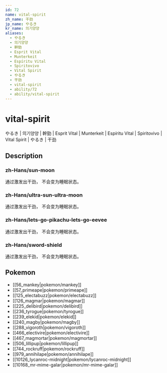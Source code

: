 ```yaml
---
id: 72
name: vital-spirit
zh_name: 干劲
jp_name: やるき
kr_name: 의기양양
aliases:
  - やるき
  - 의기양양
  - 幹勁
  - Esprit Vital
  - Munterkeit
  - Espíritu Vital
  - Spiritovivo
  - Vital Spirit
  - やるき
  - 干劲
  - vital-spirit
  - ability/72
  - ability/vital-spirit
---
```

# vital-spirit

やるき | 의기양양 | 幹勁 | Esprit Vital | Munterkeit | Espíritu Vital | Spiritovivo | Vital Spirit | やるき | 干劲

## Description

### zh-Hans/sun-moon

通过激发出干劲，
不会变为睡眠状态。

### zh-Hans/ultra-sun-ultra-moon

通过激发出干劲，
不会变为睡眠状态。

### zh-Hans/lets-go-pikachu-lets-go-eevee

通过激发出干劲，
不会变为睡眠状态。

### zh-Hans/sword-shield

通过激发出干劲，
不会变为睡眠状态。

## Pokemon

- [[56_mankey|pokemon/mankey]]
- [[57_primeape|pokemon/primeape]]
- [[125_electabuzz|pokemon/electabuzz]]
- [[126_magmar|pokemon/magmar]]
- [[225_delibird|pokemon/delibird]]
- [[236_tyrogue|pokemon/tyrogue]]
- [[239_elekid|pokemon/elekid]]
- [[240_magby|pokemon/magby]]
- [[288_vigoroth|pokemon/vigoroth]]
- [[466_electivire|pokemon/electivire]]
- [[467_magmortar|pokemon/magmortar]]
- [[506_lillipup|pokemon/lillipup]]
- [[744_rockruff|pokemon/rockruff]]
- [[979_annihilape|pokemon/annihilape]]
- [[10126_lycanroc-midnight|pokemon/lycanroc-midnight]]
- [[10168_mr-mime-galar|pokemon/mr-mime-galar]]

